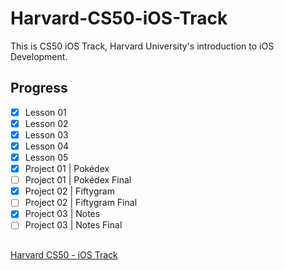 # Harvard-CS50-iOS-Track
This is CS50 iOS Track, Harvard University's introduction to iOS Development.

## Progress

- [x] Lesson 01        
- [x] Lesson 02 
- [x] Lesson 03 
- [x] Lesson 04 
- [x] Lesson 05 
- [x] Project 01 | Pokédex 
- [ ] Project 01 | Pokédex Final
- [x] Project 02 | Fiftygram 
- [ ] Project 02 | Fiftygram Final
- [x] Project 03 | Notes
- [ ] Project 03 | Notes Final

##
[Harvard CS50 - iOS Track](https://cs50.harvard.edu/x/2020/tracks/mobile/ios/)
